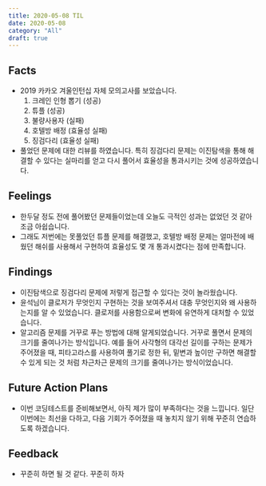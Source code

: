 ```yaml
---
title: 2020-05-08 TIL
date: 2020-05-08
category: "All"
draft: true
---
```


## Facts

- 2019 카카오 겨울인턴십 자체 모의고사를 보았습니다.
  1. 크레인 인형 뽑기 (성공)
  2. 튜플 (성공)
  3. 불량사용자 (실패)
  4. 호텔방 배정 (효율성 실패)
  5. 징검다리 (효율성 실패)
- 풀었던 문제에 대한 리뷰를 하였습니다. 특히 징검다리 문제는 이진탐색을 통해 해결할 수 있다는 실마리를 얻고 다시 풀어서 효율성을 통과시키는 것에 성공하였습니다.

## Feelings

- 한두달 정도 전에 풀어봤던 문제들이었는데 오늘도 극적인 성과는 없었던 것 같아 조금 아쉽습니다.
- 그래도 저번에는 못풀었던 튜플 문제를 해결했고, 호텔방 배정 문제는 얼마전에 배웠던 해쉬를 사용해서 구현하여 효율성도 몇 개 통과시켰다는 점에 만족합니다.

## Findings

- 이진탐색으로 징검다리 문제에 저렇게 접근할 수 있다는 것이 놀라웠습니다.
- 윤석님이 클로저가 무엇인지 구현하는 것을 보여주셔서 대충 무엇인지와 왜 사용하는지를 알 수 있었습니다. 클로저를 사용함으로써 변화에 유연하게 대처할 수 있었습니다.
- 알고리즘 문제를 거꾸로 푸는 방법에 대해 알게되었습니다. 거꾸로 풀면서 문제의 크기를 줄여나가는 방식입니다. 예를 들어 사각형의 대각선 길이를 구하는 문제가 주어졌을 때, 피타고라스를 사용하여 풀기로 정한 뒤, 밑변과 높이만 구하면 해결할 수 있게 되는 것 처럼 차근차근 문제의 크기를 줄여나가는 방식이었습니다.

## Future Action Plans

- 이번 코딩테스트를 준비해보면서, 아직 제가 많이 부족하다는 것을 느낍니다. 일단 이번에는 최선을 다하고, 다음 기회가 주어졌을 때 놓치지 않기 위해 꾸준히 연습하도록 하겠습니다.

## Feedback

- 꾸준히 하면 될 것 같다. 꾸준히 하자
